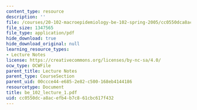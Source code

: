 ```yaml
---
content_type: resource
description: ''
file: /courses/20-102-macroepidemiology-be-102-spring-2005/cc0550dca8acefb4b7c861cbc617f432_be_102_lecture_1.pdf
file_size: 1347565
file_type: application/pdf
hide_download: true
hide_download_original: null
learning_resource_types:
- Lecture Notes
license: https://creativecommons.org/licenses/by-nc-sa/4.0/
ocw_type: OCWFile
parent_title: Lecture Notes
parent_type: CourseSection
parent_uid: 00ccce44-e685-2e82-c500-168eb4144186
resourcetype: Document
title: be_102_lecture_1.pdf
uid: cc0550dc-a8ac-efb4-b7c8-61cbc617f432
---
```

